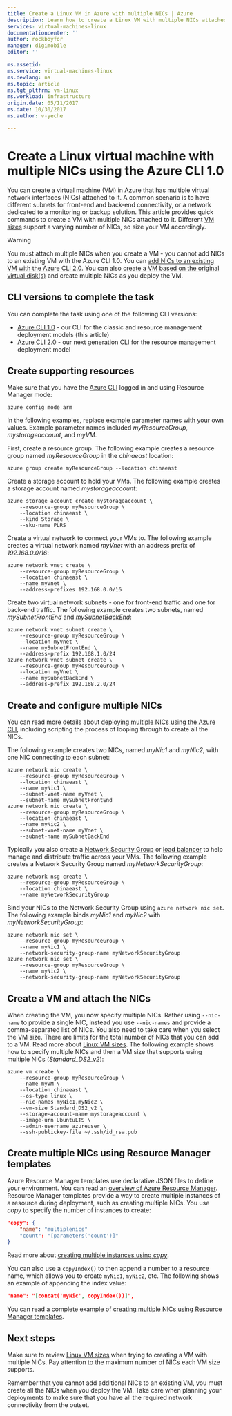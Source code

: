 ```yaml
---
title: Create a Linux VM in Azure with multiple NICs | Azure
description: Learn how to create a Linux VM with multiple NICs attached to it using the Azure CLI or Resource Manager templates.
services: virtual-machines-linux
documentationcenter: ''
author: rockboyfor
manager: digimobile
editor: ''

ms.assetid:
ms.service: virtual-machines-linux
ms.devlang: na
ms.topic: article
ms.tgt_pltfrm: vm-linux
ms.workload: infrastructure
origin.date: 05/11/2017
ms.date: 10/30/2017
ms.author: v-yeche

---
```

# Create a Linux virtual machine with multiple NICs using the Azure CLI 1.0
You can create a virtual machine (VM) in Azure that has multiple virtual network interfaces (NICs) attached to it. A common scenario is to have different subnets for front-end and back-end connectivity, or a network dedicated to a monitoring or backup solution. This article provides quick commands to create a VM with multiple NICs attached to it. Different [VM sizes](sizes.md) support a varying number of NICs, so size your VM accordingly.

> [!WARNING]
> You must attach multiple NICs when you create a VM - you cannot add NICs to an existing VM with the Azure CLI 1.0. You can [add NICs to an existing VM with the Azure CLI 2.0](multiple-nics.md). You can also [create a VM based on the original virtual disk(s)](copy-vm.md) and create multiple NICs as you deploy the VM.

## CLI versions to complete the task
You can complete the task using one of the following CLI versions:

- [Azure CLI 1.0](#create-supporting-resources) - our CLI for the classic and resource management deployment models (this article)
- [Azure CLI 2.0](multiple-nics.md) - our next generation CLI for the resource management deployment model

## Create supporting resources
Make sure that you have the [Azure CLI](../../cli-install-nodejs.md) logged in and using Resource Manager mode:

```azurecli
azure config mode arm
```

In the following examples, replace example parameter names with your own values. Example parameter names included *myResourceGroup*, *mystorageaccount*, and *myVM*.

First, create a resource group. The following example creates a resource group named *myResourceGroup* in the *chinaeast* location:

```azurecli
azure group create myResourceGroup --location chinaeast
```

Create a storage account to hold your VMs. The following example creates a storage account named *mystorageaccount*:

```azurecli
azure storage account create mystorageaccount \
    --resource-group myResourceGroup \
    --location chinaeast \
    --kind Storage \
    --sku-name PLRS
```

Create a virtual network to connect your VMs to. The following example creates a virtual network named *myVnet* with an address prefix of *192.168.0.0/16*:

```azurecli
azure network vnet create \
    --resource-group myResourceGroup \
    --location chinaeast \
    --name myVnet \
    --address-prefixes 192.168.0.0/16
```

Create two virtual network subnets - one for front-end traffic and one for back-end traffic. The following example creates two subnets, named *mySubnetFrontEnd* and *mySubnetBackEnd*:

```azurecli
azure network vnet subnet create \
    --resource-group myResourceGroup \
    --location myVnet \
    --name mySubnetFrontEnd \
    --address-prefix 192.168.1.0/24
azure network vnet subnet create \
    --resource-group myResourceGroup \
    --location myVnet \
    --name mySubnetBackEnd \
    --address-prefix 192.168.2.0/24
```

## Create and configure multiple NICs
You can read more details about [deploying multiple NICs using the Azure CLI](../../virtual-machines/linux/multiple-nics.md), including scripting the process of looping through to create all the NICs.

The following example creates two NICs, named *myNic1* and *myNic2*, with one NIC connecting to each subnet:

```azurecli
azure network nic create \
    --resource-group myResourceGroup \
    --location chinaeast \
    --name myNic1 \
    --subnet-vnet-name myVnet \
    --subnet-name mySubnetFrontEnd
azure network nic create \
    --resource-group myResourceGroup \
    --location chinaeast \
    --name myNic2 \
    --subnet-vnet-name myVnet \
    --subnet-name mySubnetBackEnd
```

Typically you also create a [Network Security Group](../../virtual-network/virtual-networks-nsg.md) or [load balancer](../../load-balancer/load-balancer-overview.md) to help manage and distribute traffic across your VMs. The following example creates a Network Security Group named *myNetworkSecurityGroup*:

```azurecli
azure network nsg create \
    --resource-group myResourceGroup \
    --location chinaeast \
    --name myNetworkSecurityGroup
```

Bind your NICs to the Network Security Group using `azure network nic set`. The following example binds *myNic1* and *myNic2* with *myNetworkSecurityGroup*:

```azurecli
azure network nic set \
    --resource-group myResourceGroup \
    --name myNic1 \
    --network-security-group-name myNetworkSecurityGroup
azure network nic set \
    --resource-group myResourceGroup \
    --name myNic2 \
    --network-security-group-name myNetworkSecurityGroup
```

## Create a VM and attach the NICs
When creating the VM, you now specify multiple NICs. Rather using `--nic-name` to provide a single NIC, instead you use `--nic-names` and provide a comma-separated list of NICs. You also need to take care when you select the VM size. There are limits for the total number of NICs that you can add to a VM. Read more about [Linux VM sizes](sizes.md). The following example shows how to specify multiple NICs and then a VM size that supports using multiple NICs (*Standard_DS2_v2*):

```azurecli
azure vm create \
    --resource-group myResourceGroup \
    --name myVM \
    --location chinaeast \
    --os-type linux \
    --nic-names myNic1,myNic2 \
    --vm-size Standard_DS2_v2 \
    --storage-account-name mystorageaccount \
    --image-urn UbuntuLTS \
    --admin-username azureuser \
    --ssh-publickey-file ~/.ssh/id_rsa.pub
```

## Create multiple NICs using Resource Manager templates
Azure Resource Manager templates use declarative JSON files to define your environment. You can read an [overview of Azure Resource Manager](../../azure-resource-manager/resource-group-overview.md). Resource Manager templates provide a way to create multiple instances of a resource during deployment, such as creating multiple NICs. You use *copy* to specify the number of instances to create:

```json
"copy": {
    "name": "multiplenics"
    "count": "[parameters('count')]"
}
```

Read more about [creating multiple instances using *copy*](../../resource-group-create-multiple.md). 

You can also use a `copyIndex()` to then append a number to a resource name, which allows you to create `myNic1`, `myNic2`, etc. The following shows an example of appending the index value:

```json
"name": "[concat('myNic', copyIndex())]", 
```

You can read a complete example of [creating multiple NICs using Resource Manager templates](../../virtual-network/virtual-network-deploy-multinic-arm-template.md).

## Next steps
Make sure to review [Linux VM sizes](sizes.md) when trying to creating a VM with multiple NICs. Pay attention to the maximum number of NICs each VM size supports. 

Remember that you cannot add additional NICs to an existing VM, you must create all the NICs when you deploy the VM. Take care when planning your deployments to make sure that you have all the required network connectivity from the outset.

<!--Update_Description: update meta properties， update link-->
